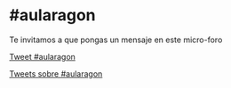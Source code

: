 
# #aularagon

Te invitamos a que pongas un mensaje en este micro-foro

[Tweet #aularagon](https://twitter.com/intent/tweet?button_hashtag=aularagon)
<script async="" src="//platform.twitter.com/widgets.js" charset="utf-8" type="text/javascript"></script>


[Tweets sobre #aularagon](https://twitter.com/hashtag/aularagon)
<script type="text/javascript">// &lt;![CDATA[

!function(d,s,id){var js,fjs=d.getElementsByTagName(s)[0],p=/^http:/.test(d.location)?'http':'https';if(!d.getElementById(id)){js=d.createElement(s);js.id=id;js.src=p+"://platform.twitter.com/widgets.js"fjs.parentNode.insertBefore(js,fjs);}}(document,"script","twitter-wjs");
// ]]&gt;</script>


